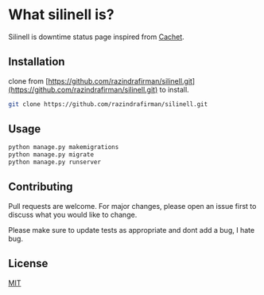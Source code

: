 # What silinell is?

Silinell is downtime status page inspired from [Cachet](https://cachethq.io/).

## Installation

clone from [https://github.com/razindrafirman/silinell.git](https://github.com/razindrafirman/silinell.git) to install.

```bash
git clone https://github.com/razindrafirman/silinell.git
```

## Usage

```python
python manage.py makemigrations
python manage.py migrate
python manage.py runserver

```

## Contributing
Pull requests are welcome. For major changes, please open an issue first to discuss what you would like to change.

Please make sure to update tests as appropriate and dont add a bug, I hate bug.

## License
[MIT](https://choosealicense.com/licenses/mit/)
